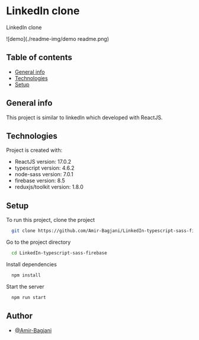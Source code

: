 
# LinkedIn clone

LinkedIn clone


![demo](./readme-img/demo readme.png)


## Table of contents
* [General info](#general-info)
* [Technologies](#technologies)
* [Setup](#setup)

## General info
This project is similar to linkedIn which developed with ReactJS.
	
## Technologies
Project is created with:
* ReactJS version: 17.0.2
* typescript version: 4.6.2
* node-sass version: 7.0.1
* firebase version: 8.5
* reduxjs/toolkit version: 1.8.0


## Setup
To run this project, clone the project

```bash
  git clone https://github.com/Amir-Bagjani/LinkedIn-typescript-sass-firebase.git
```

Go to the project directory

```bash
  cd LinkedIn-typescript-sass-firebase
```

Install dependencies

```bash
  npm install
```

Start the server

```bash
  npm run start
```


## Author

- [@Amir-Bagjani](https://github.com/Amir-Bagjani)






